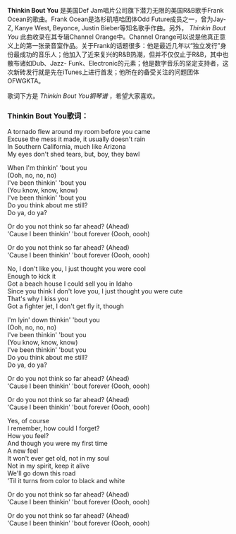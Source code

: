 

**Thinkin Bout You** 是美国Def Jam唱片公司旗下潜力无限的美国R&B歌手Frank Ocean的歌曲。Frank
Ocean是洛杉矶嘻哈团体Odd Future成员之一，曾为Jay-Z, Kanye West, Beyonce, Justin
Bieber等知名歌手作曲。另外， _Thinkin Bout You_ 此曲收录在其专辑Channel Orange中。Channel
Orange可以说是他真正意义上的第一张录音室作品。关于Frank的话题很多：他是最近几年以“独立发行”身份最成功的音乐人；他加入了近来复兴的R&B热潮，但并不仅仅止于R&B，其中也散布诸如Dub、Jazz-
Funk、Electronic的元素；他是数字音乐的坚定支持者，这次新砖发行就是先在iTunes上进行首发；他所在的备受关注的问题团体OFWGKTA。

歌词下方是 _Thinkin Bout You钢琴谱_ ，希望大家喜欢。

### Thinkin Bout You歌词：

A tornado flew around my room before you came  
Excuse the mess it made, it usually doesn't rain  
In Southern California, much like Arizona  
My eyes don't shed tears, but, boy, they bawl

When I'm thinkin' 'bout you  
(Ooh, no, no, no)  
I've been thinkin' 'bout you  
(You know, know, know)  
I've been thinkin' 'bout you  
Do you think about me still?  
Do ya, do ya?

Or do you not think so far ahead? (Ahead)  
'Cause I been thinkin' 'bout forever (Oooh, oooh)

Or do you not think so far ahead? (Ahead)  
'Cause I been thinkin' 'bout forever (Oooh, oooh)

No, I don't like you, I just thought you were cool  
Enough to kick it  
Got a beach house I could sell you in Idaho  
Since you think I don't love you, I just thought you were cute  
That's why I kiss you  
Got a fighter jet, I don't get fly it, though

I'm lyin' down thinkin' 'bout you  
(Ooh, no, no, no)  
I've been thinkin' 'bout you  
(You know, know, know)  
I've been thinkin' 'bout you  
Do you think about me still?  
Do ya, do ya?

Or do you not think so far ahead? (Ahead)  
'Cause I been thinkin' 'bout forever (Oooh, oooh)

Or do you not think so far ahead? (Ahead)  
'Cause I been thinkin' 'bout forever (Oooh, oooh)

Yes, of course  
I remember, how could I forget?  
How you feel?  
And though you were my first time  
A new feel  
It won't ever get old, not in my soul  
Not in my spirit, keep it alive  
We'll go down this road  
'Til it turns from color to black and white

Or do you not think so far ahead? (Ahead)  
'Cause I been thinkin' 'bout forever (Oooh, oooh)

Or do you not think so far ahead? (Ahead)  
'Cause I been thinkin' 'bout forever (Oooh, oooh)

